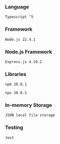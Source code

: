 ### Language

`Typescript ^5`

### Framework

`Node.js 22.4.1` 

### Node.js Framework

`Express.js 4.19.2`

### Libraries

`npm 10.8.1` 

`npx 10.8.1`

### In-memory Storage

`JSON local file storage`

### Testing

`Jest`
